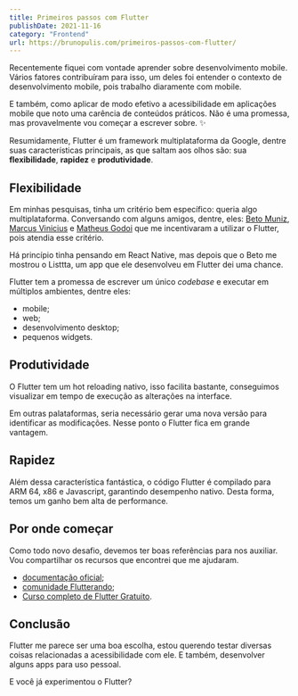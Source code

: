 ```yaml
---
title: Primeiros passos com Flutter
publishDate: 2021-11-16
category: "Frontend"
url: https://brunopulis.com/primeiros-passos-com-flutter/
---
```


Recentemente fiquei com vontade aprender sobre desenvolvimento mobile. Vários fatores contribuíram para isso, um deles foi entender o contexto de desenvolvimento mobile, pois trabalho diaramente com mobile.

E também, como aplicar de modo efetivo a acessibilidade em aplicações mobile que noto uma carência de conteúdos práticos. Não é uma promessa, mas provavelmente vou começar a escrever sobre. ✨

Resumidamente, Flutter é um framework multiplataforma da Google, dentre suas características principais, as que saltam aos olhos são: sua **flexibilidade**, **rapidez** e **produtividade**.

## Flexibilidade

Em minhas pesquisas, tinha um critério bem específico: queria algo multiplataforma. Conversando com alguns amigos, dentre, eles: [Beto Muniz](https://www.linkedin.com/in/obetomuniz/), [Marcus Vinicius](https://www.linkedin.com/in/mvfsilva/) e [Matheus Godoi](https://www.linkedin.com/in/developmatt/) que me incentivaram a utilizar o Flutter, pois atendia esse critério.

Há princípio tinha pensando em React Native, mas depois que o Beto me mostrou o Listtta, um app que ele desenvolveu em Flutter dei uma chance.

Flutter tem a promessa de escrever um único _codebase_ e executar em múltiplos ambientes, dentre eles:

- mobile;
- web;
- desenvolvimento desktop;
- pequenos widgets.

## Produtividade

O Flutter tem um hot reloading nativo, isso facilita bastante, conseguimos visualizar em tempo de execução as alterações na interface.

Em outras palataformas, seria necessário gerar uma nova versão para identificar as modificações. Nesse ponto o Flutter fica em grande vantagem.

## Rapidez

Além dessa característica fantástica, o código Flutter é compilado para ARM 64, x86 e Javascript, garantindo desempenho nativo. Desta forma, temos um ganho bem alta de performance.

## Por onde começar

Como todo novo desafio, devemos ter boas referências para nos auxiliar. Vou compartilhar os recursos que encontrei que me ajudaram.

- [documentação oficial](https://flutter.dev/docs/);
- [comunidade Flutterando](https://flutterando.com.br);
- [Curso completo de Flutter Gratuito](https://www.youtube.com/watch?v=XeUiJJN0vsE&list=PLlBnICoI-g-d-J57QIz6Tx5xtUDGQdBFB).

## Conclusão

Flutter me parece ser uma boa escolha, estou querendo testar diversas coisas relacionadas a acessibilidade com ele. E também, desenvolver alguns apps para uso pessoal.

E você já experimentou o Flutter?
